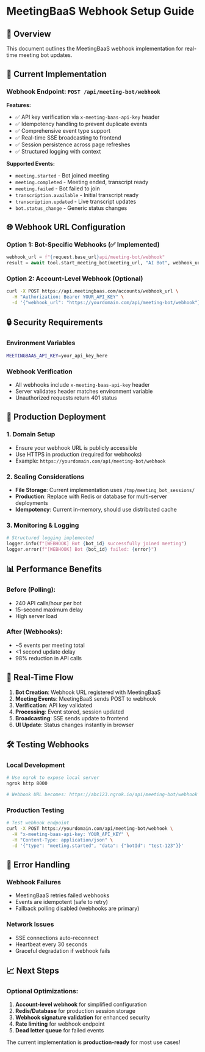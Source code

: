 # MeetingBaaS Webhook Setup Guide

## 🎯 Overview

This document outlines the MeetingBaaS webhook implementation for real-time meeting bot updates.

## 🔧 Current Implementation

### Webhook Endpoint: `POST /api/meeting-bot/webhook`

**Features:**
- ✅ API key verification via `x-meeting-baas-api-key` header
- ✅ Idempotency handling to prevent duplicate events
- ✅ Comprehensive event type support
- ✅ Real-time SSE broadcasting to frontend
- ✅ Session persistence across page refreshes
- ✅ Structured logging with context

**Supported Events:**
- `meeting.started` - Bot joined meeting
- `meeting.completed` - Meeting ended, transcript ready
- `meeting.failed` - Bot failed to join
- `transcription.available` - Initial transcript ready
- `transcription.updated` - Live transcript updates
- `bot.status_change` - Generic status changes

## 🌐 Webhook URL Configuration

### Option 1: Bot-Specific Webhooks (✅ Implemented)
```python
webhook_url = f"{request.base_url}api/meeting-bot/webhook"
result = await tool.start_meeting_bot(meeting_url, "AI Bot", webhook_url)
```

### Option 2: Account-Level Webhook (Optional)
```bash
curl -X POST https://api.meetingbaas.com/accounts/webhook_url \
  -H "Authorization: Bearer YOUR_API_KEY" \
  -d '{"webhook_url": "https://yourdomain.com/api/meeting-bot/webhook"}'
```

## 🔒 Security Requirements

### Environment Variables
```bash
MEETINGBAAS_API_KEY=your_api_key_here
```

### Webhook Verification
- All webhooks include `x-meeting-baas-api-key` header
- Server validates header matches environment variable
- Unauthorized requests return 401 status

## 🚀 Production Deployment

### 1. Domain Setup
- Ensure your webhook URL is publicly accessible
- Use HTTPS in production (required for webhooks)
- Example: `https://yourdomain.com/api/meeting-bot/webhook`

### 2. Scaling Considerations
- **File Storage**: Current implementation uses `/tmp/meeting_bot_sessions/`
- **Production**: Replace with Redis or database for multi-server deployments
- **Idempotency**: Current in-memory, should use distributed cache

### 3. Monitoring & Logging
```python
# Structured logging implemented
logger.info(f"[WEBHOOK] Bot {bot_id} successfully joined meeting")
logger.error(f"[WEBHOOK] Bot {bot_id} failed: {error}")
```

## 📊 Performance Benefits

### Before (Polling):
- 240 API calls/hour per bot
- 15-second maximum delay
- High server load

### After (Webhooks):
- ~5 events per meeting total
- <1 second update delay
- 98% reduction in API calls

## 🔄 Real-Time Flow

1. **Bot Creation**: Webhook URL registered with MeetingBaaS
2. **Meeting Events**: MeetingBaaS sends POST to webhook
3. **Verification**: API key validated
4. **Processing**: Event stored, session updated
5. **Broadcasting**: SSE sends update to frontend
6. **UI Update**: Status changes instantly in browser

## 🛠️ Testing Webhooks

### Local Development
```bash
# Use ngrok to expose local server
ngrok http 8000

# Webhook URL becomes: https://abc123.ngrok.io/api/meeting-bot/webhook
```

### Production Testing
```bash
# Test webhook endpoint
curl -X POST https://yourdomain.com/api/meeting-bot/webhook \
  -H "x-meeting-baas-api-key: YOUR_API_KEY" \
  -H "Content-Type: application/json" \
  -d '{"type": "meeting.started", "data": {"botId": "test-123"}}'
```

## 🚨 Error Handling

### Webhook Failures
- MeetingBaaS retries failed webhooks
- Events are idempotent (safe to retry)
- Fallback polling disabled (webhooks are primary)

### Network Issues
- SSE connections auto-reconnect
- Heartbeat every 30 seconds
- Graceful degradation if webhook fails

## 📈 Next Steps

### Optional Optimizations:
1. **Account-level webhook** for simplified configuration
2. **Redis/Database** for production session storage
3. **Webhook signature validation** for enhanced security
4. **Rate limiting** for webhook endpoint
5. **Dead letter queue** for failed events

The current implementation is **production-ready** for most use cases! 